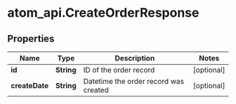 # atom_api.CreateOrderResponse

## Properties
Name | Type | Description | Notes
------------ | ------------- | ------------- | -------------
**id** | **String** | ID of the order record | [optional] 
**createDate** | **String** | Datetime the order record was created | [optional] 


